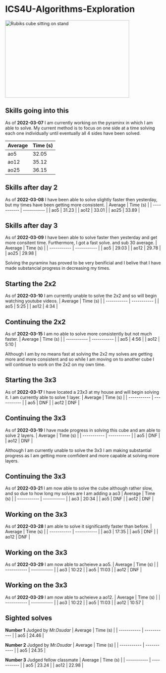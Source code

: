 # **ICS4U-Algorithms-Exploration**
<img src="https://i.imgur.com/u0iH4GB.jpg" alt="Rubiks cube sitting on stand" width="400" height="250"/>

## Skills going into this
As of **2022-03-07** I am currently working on the pyraminx in which I am able to solve. 
My current method is to focus on one side at a time solving each one individually until eventually all 4 sides have been solved.

| Average | Time (s) |
| ----------- | ----------- |
| ao5 | 32.05 |
| ao12 | 35.12 |
| ao25 | 36.15 |


## Skills after day 2
As of **2022-03-08** I have been able to solve slightly faster then yesterday, but my times have been getting more consistent.
| Average | Time (s) |
| ----------- | ----------- |
| ao5 | 31.23 |
| ao12 | 33.01 |
| ao25 | 33.89 |


## Skills after day 3
As of **2022-03-09** I have been able to solve faster then yesterday and get more consitent time. Furthermore, I got a fast solve. and sub 30 average.
| Average | Time (s) |
| ----------- | ----------- |
| ao5 | 29.03 |
| ao12 | 29.78 |
| ao25 | 29.98 |

Solving the pyraminx has proved to be very benificial and I belive that I have made substancial progress in decreasing my times.

## Starting the 2x2
As of **2022-03-10** I am currently unable to solve the 2x2 and so will begin watching youtube videos.
| Average | Time (s) |
| ----------- | ----------- |
| ao5 | 5:25 |
| ao12 | 4:34 |

## Continuing the 2x2
As of **2022-03-15** I am no able to solve more consistently but not much faster.
| Average | Time (s) |
| ----------- | ----------- |
| ao5 | 4:56 |
| ao12 | 5:10 |

Although I am by no means fast at solving the 2x2 my solves are getting more and more consistent and so while I am moving on to another cube I will continue to
work on the 2x2 on my own time.

## Starting the 3x3
As of **2022-03-17** I have located a 23x3 at my house and will begin solving it. I am currently able to solve 1 layer.
| Average | Time (s) |
| ----------- | ----------- |
| ao5 | DNF |
| ao12 | DNF |

## Continuing the 3x3
As of **2022-03-19** I have made progress in solving this cube and am able to solve 2 layers.
| Average | Time (s) |
| ----------- | ----------- |
| ao5 | DNF |
| ao12 | DNF |

Although I am currently unable to solve the 3x3 I am making substantial progress as I am getting more comfident and more capable at solving more layers.

## Continuing the 3x3
As of **2022-03-21** I am now able to solve the cube although rather slow, and so due to how long my solves are I am adding a ao3
| Average | Time (s) |
| ----------- | ----------- |
| ao3 | 20:34 |
| ao5 | DNF |
| ao12 | DNF |

## Working on the 3x3
As of **2022-03-28** I am able to solve it significantly faster than before.
| Average | Time (s) |
| ----------- | ----------- |
| ao3 | 17:35 |
| ao5 | DNF |
| ao12 | DNF |

## Working on the 3x3
As of **2022-03-29** I am now able to acheieve a ao5.
| Average | Time (s) |
| ----------- | ----------- |
| ao3 | 10:22 |
| ao5 | 11:03 |
| ao12 | DNF |

## Working on the 3x3
As of **2022-03-29** I am now able to acheieve a ao12.
| Average | Time (s) |
| ----------- | ----------- |
| ao3 | 10:22 |
| ao5 | 11:03 |
| ao12 | 10:57 |

## Sighted solves
**Number 1**
Judged by *Mr.Osudar*
| Average | Time (s) |
| ----------- | ----------- |
| ao5 | 24.46 |

**Number 2**
Judged by *Mr.Osudar*
| Average | Time (s) |
| ----------- | ----------- |
| ao5 | 24.35 |

**Number 3**
Judged fellow classmate
| Average | Time (s) |
| ----------- | ----------- |
| ao5 | 23.24 |
| ao12 | 22.98 |
